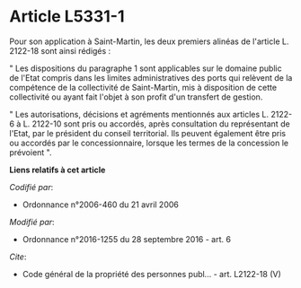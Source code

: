# Article L5331-1

Pour son application à Saint-Martin, les deux premiers alinéas de l'article L. 2122-18 sont ainsi rédigés : 

" Les dispositions du paragraphe 1 sont applicables sur le domaine public de l'Etat compris dans les limites administratives
des ports qui relèvent de la compétence de la collectivité de Saint-Martin, mis à disposition de cette collectivité ou ayant
fait l'objet à son profit d'un transfert de gestion. 

" Les autorisations, décisions et agréments mentionnés aux articles L. 2122-6 à L. 2122-10 sont pris ou accordés, après
consultation du représentant de l'Etat, par le président du conseil territorial. Ils peuvent également être pris ou accordés
par le concessionnaire, lorsque les termes de la concession le prévoient ".

**Liens relatifs à cet article**

_Codifié par_:

  - Ordonnance n°2006-460 du 21 avril 2006

_Modifié par_:

  - Ordonnance n°2016-1255 du 28 septembre 2016 - art. 6

_Cite_:

  - Code général de la propriété des personnes publ... - art. L2122-18 (V)
